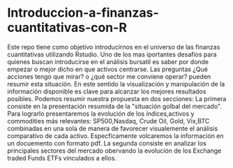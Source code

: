 # Introduccion-a-finanzas-cuantitativas-con-R
Este repo tiene como objetivo introducirnos en el universo de las finanzas cuantitativas utilizando Rstudio. Uno de los mas iportantes desafíos para quienes buscan introducirse en el análisis bursatil es saber por donde empezar o mejor dicho en que activos centrarse.
Las preguntas ¿Qué acciones tengo que mirar? o ¿qué sector me conviene operar? pueden resumir esta situación. En este sentido la visualización y manipulación de la información disponible es clave para alcanzar los mejores resultados posibles. Podemos resumir nuestra propuesta en dos secciones: La primera consiste en la presentación resumida de la "situación golbal del mercado". Para lograrlo presentaremos la evolución de los índices,activos y commodities más relevantes: SP500,Nasdaq, Crude Oil, Gold, Vix,BTC combinadas en una sola de manera de favorecer visualemente el análisis comparativo de cada activo. Especfícamente volcaremos la información en un docuemento con formato pdf.
La segunda consiste en analizar los principales sectores del mercado obervando la evolución de los Exchange traded Funds ETFs vinculados a ellos.
